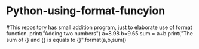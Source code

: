 # Python-using-format-funcyion
#This repository has small addition program, just to elaborate use of format function.
print("Adding two numbers")
a=8.98
b=9.65
sum = a+b
print("The sum of {} and {} is equals to {}".format(a,b,sum))
